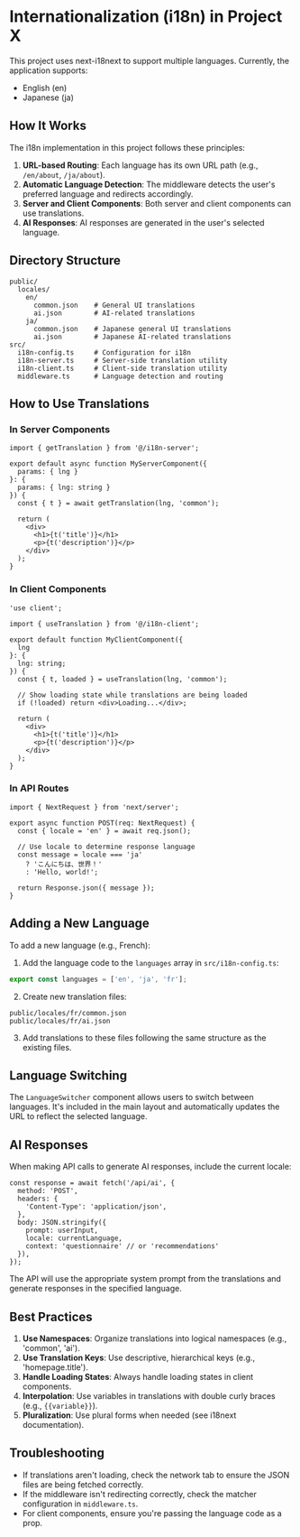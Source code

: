 # Internationalization (i18n) in Project X

This project uses next-i18next to support multiple languages. Currently, the application supports:

- English (en)
- Japanese (ja)

## How It Works

The i18n implementation in this project follows these principles:

1. **URL-based Routing**: Each language has its own URL path (e.g., `/en/about`, `/ja/about`).
2. **Automatic Language Detection**: The middleware detects the user's preferred language and redirects accordingly.
3. **Server and Client Components**: Both server and client components can use translations.
4. **AI Responses**: AI responses are generated in the user's selected language.

## Directory Structure

```
public/
  locales/
    en/
      common.json    # General UI translations
      ai.json        # AI-related translations
    ja/
      common.json    # Japanese general UI translations
      ai.json        # Japanese AI-related translations
src/
  i18n-config.ts     # Configuration for i18n
  i18n-server.ts     # Server-side translation utility
  i18n-client.ts     # Client-side translation utility
  middleware.ts      # Language detection and routing
```

## How to Use Translations

### In Server Components

```tsx
import { getTranslation } from '@/i18n-server';

export default async function MyServerComponent({
  params: { lng }
}: {
  params: { lng: string }
}) {
  const { t } = await getTranslation(lng, 'common');

  return (
    <div>
      <h1>{t('title')}</h1>
      <p>{t('description')}</p>
    </div>
  );
}
```

### In Client Components

```tsx
'use client';

import { useTranslation } from '@/i18n-client';

export default function MyClientComponent({
  lng
}: {
  lng: string;
}) {
  const { t, loaded } = useTranslation(lng, 'common');

  // Show loading state while translations are being loaded
  if (!loaded) return <div>Loading...</div>;

  return (
    <div>
      <h1>{t('title')}</h1>
      <p>{t('description')}</p>
    </div>
  );
}
```

### In API Routes

```tsx
import { NextRequest } from 'next/server';

export async function POST(req: NextRequest) {
  const { locale = 'en' } = await req.json();
  
  // Use locale to determine response language
  const message = locale === 'ja' 
    ? 'こんにちは、世界！' 
    : 'Hello, world!';
  
  return Response.json({ message });
}
```

## Adding a New Language

To add a new language (e.g., French):

1. Add the language code to the `languages` array in `src/i18n-config.ts`:

```ts
export const languages = ['en', 'ja', 'fr'];
```

2. Create new translation files:

```
public/locales/fr/common.json
public/locales/fr/ai.json
```

3. Add translations to these files following the same structure as the existing files.

## Language Switching

The `LanguageSwitcher` component allows users to switch between languages. It's included in the main layout and automatically updates the URL to reflect the selected language.

## AI Responses

When making API calls to generate AI responses, include the current locale:

```tsx
const response = await fetch('/api/ai', {
  method: 'POST',
  headers: {
    'Content-Type': 'application/json',
  },
  body: JSON.stringify({
    prompt: userInput,
    locale: currentLanguage,
    context: 'questionnaire' // or 'recommendations'
  }),
});
```

The API will use the appropriate system prompt from the translations and generate responses in the specified language.

## Best Practices

1. **Use Namespaces**: Organize translations into logical namespaces (e.g., 'common', 'ai').
2. **Use Translation Keys**: Use descriptive, hierarchical keys (e.g., 'homepage.title').
3. **Handle Loading States**: Always handle loading states in client components.
4. **Interpolation**: Use variables in translations with double curly braces (e.g., `{{variable}}`).
5. **Pluralization**: Use plural forms when needed (see i18next documentation).

## Troubleshooting

- If translations aren't loading, check the network tab to ensure the JSON files are being fetched correctly.
- If the middleware isn't redirecting correctly, check the matcher configuration in `middleware.ts`.
- For client components, ensure you're passing the language code as a prop. 